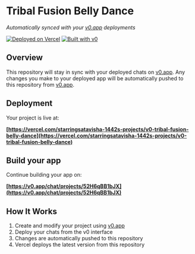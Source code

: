 # Tribal Fusion Belly Dance

*Automatically synced with your [v0.app](https://v0.app) deployments*

[![Deployed on Vercel](https://img.shields.io/badge/Deployed%20on-Vercel-black?style=for-the-badge&logo=vercel)](https://vercel.com/starringsatavisha-1442s-projects/v0-tribal-fusion-belly-dance)
[![Built with v0](https://img.shields.io/badge/Built%20with-v0.app-black?style=for-the-badge)](https://v0.app/chat/projects/52H6qBB1bJX)

## Overview

This repository will stay in sync with your deployed chats on [v0.app](https://v0.app).
Any changes you make to your deployed app will be automatically pushed to this repository from [v0.app](https://v0.app).

## Deployment

Your project is live at:

**[https://vercel.com/starringsatavisha-1442s-projects/v0-tribal-fusion-belly-dance](https://vercel.com/starringsatavisha-1442s-projects/v0-tribal-fusion-belly-dance)**

## Build your app

Continue building your app on:

**[https://v0.app/chat/projects/52H6qBB1bJX](https://v0.app/chat/projects/52H6qBB1bJX)**

## How It Works

1. Create and modify your project using [v0.app](https://v0.app)
2. Deploy your chats from the v0 interface
3. Changes are automatically pushed to this repository
4. Vercel deploys the latest version from this repository
